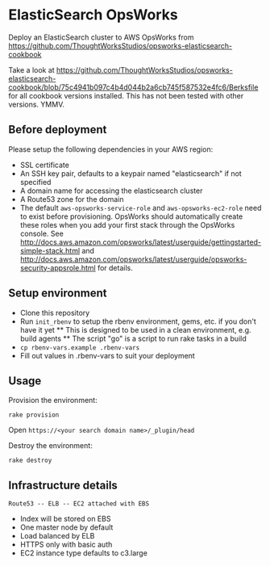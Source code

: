 # ElasticSearch OpsWorks

Deploy an ElasticSearch cluster to AWS OpsWorks from https://github.com/ThoughtWorksStudios/opsworks-elasticsearch-cookbook

Take a look at https://github.com/ThoughtWorksStudios/opsworks-elasticsearch-cookbook/blob/75c4941b097c4b4d044b2a6cb745f587532e4fc6/Berksfile for all cookbook versions installed.
This has not been tested with other versions. YMMV.

## Before deployment

Please setup the following dependencies in your AWS region:

* SSL certificate
* An SSH key pair, defaults to a keypair named "elasticsearch" if not specified
* A domain name for accessing the elasticsearch cluster
* A Route53 zone for the domain
* The default `aws-opsworks-service-role` and `aws-opsworks-ec2-role` need to exist before provisioning. OpsWorks should automatically create these roles when you add your first stack through the OpsWorks console. See http://docs.aws.amazon.com/opsworks/latest/userguide/gettingstarted-simple-stack.html and http://docs.aws.amazon.com/opsworks/latest/userguide/opsworks-security-appsrole.html for details.

## Setup environment

* Clone this repository
* Run `init_rbenv` to setup the rbenv environment, gems, etc. if you don't have it yet
** This is designed to be used in a clean environment, e.g. build agents
** The script "go" is a script to run rake tasks in a build
* `cp rbenv-vars.example .rbenv-vars`
* Fill out values in .rbenv-vars to suit your deployment

## Usage

Provision the environment:

    rake provision

Open `https://<your search domain name>/_plugin/head`

Destroy the environment:

    rake destroy


## Infrastructure details

    Route53 -- ELB -- EC2 attached with EBS

* Index will be stored on EBS
* One master node by default
* Load balanced by ELB
* HTTPS only with basic auth
* EC2 instance type defaults to c3.large
